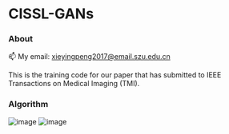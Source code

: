 # CISSL-GANs

### About

📫 My email: xieyingpeng2017@email.szu.edu.cn



This is the training code for our paper that has submitted to IEEE Transactions on Medical Imaging (TMI).

### Algorithm
![image](https://github.com/Xyporz/CISSL-GANs/blob/main/Image/CISSL-GANs.png)
![image](https://github.com/Xyporz/CISSL-GANs/blob/main/Image/Algorithm.png)

